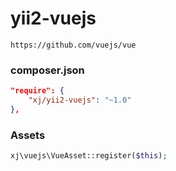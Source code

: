# yii2-vuejs
```
https://github.com/vuejs/vue
```

### composer.json
```json
"require": {
    "xj/yii2-vuejs": "~1.0"
},
```

### Assets
```php
xj\vuejs\VueAsset::register($this);
```
